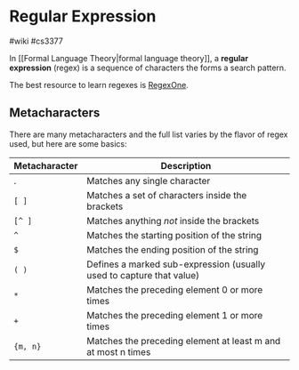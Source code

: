 # Regular Expression
#wiki #cs3377 

In [[Formal Language Theory|formal language theory]], a **regular expression** (regex) is a sequence of characters the forms a search pattern.

The best resource to learn regexes is [RegexOne](https://regexone.com).

## Metacharacters

There are many metacharacters and the full list varies by the flavor of regex used, but here are some basics:

 | Metacharacter | Description                                                          |
 | ------------- | -------------------------------------------------------------------- |
 | .             | Matches any single character                                         |
 | `[ ]`         | Matches a set of characters inside the brackets                      |
 | `[^ ]`        | Matches anything _not_ inside the brackets                           |
 | `^`           | Matches the starting position of the string                          |
 | `$`           | Matches the ending position of the string                            |
 | `( )`         | Defines a marked sub-expression (usually used to capture that value) |
 | `*`           | Matches the preceding element 0 or more times                        |
 | `+`           | Matches the preceding element 1 or more times                        |
 | `{m, n}`      | Matches the preceding element at least m and at most n times         | 